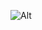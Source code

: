 ![Alt](https://repobeats.axiom.co/api/embed/47ac8d64c2548e84b538356d39643011c586210a.svg "Repobeats analytics image")
